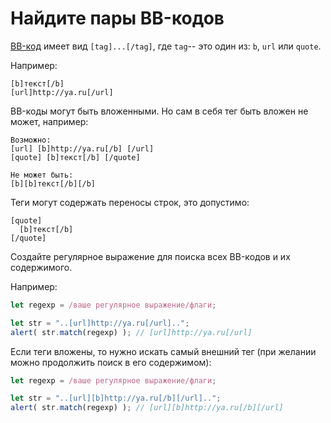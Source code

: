 # Найдите пары BB-кодов

[BB-код](https://ru.wikipedia.org/wiki/BBCode) имеет вид `[tag]...[/tag]`, где `tag`-- это один из: `b`, `url` или `quote`.

Например:
```
[b]текст[/b]
[url]http://ya.ru[/url]
```

BB-коды могут быть вложенными. Но сам в себя тег быть вложен не может, например:

```
Возможно:
[url] [b]http://ya.ru[/b] [/url]
[quote] [b]текст[/b] [/quote]

Не может быть:
[b][b]текст[/b][/b]
```

Теги могут содержать переносы строк, это допустимо:

```
[quote]
  [b]текст[/b]
[/quote]
```

Создайте регулярное выражение для поиска всех BB-кодов и их содержимого.

Например:

```js
let regexp = /ваше регулярное выражение/флаги;

let str = "..[url]http://ya.ru[/url]..";
alert( str.match(regexp) ); // [url]http://ya.ru[/url]
```

Если теги вложены, то нужно искать самый внешний тег (при желании можно продолжить поиск в его содержимом):

```js
let regexp = /ваше регулярное выражение/флаги;

let str = "..[url][b]http://ya.ru[/b][/url]..";
alert( str.match(regexp) ); // [url][b]http://ya.ru[/b][/url]
```

